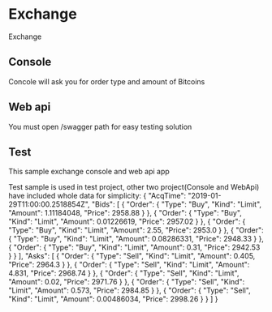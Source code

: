 # Exchange
Exchange

## Console
Concole will ask you for order type and amount of Bitcoins

## Web api
You must open /swagger path for easy testing solution

## Test
This sample exchange console and web api app

Test sample is used in test project, other two project(Console and WebApi) have included whole data for simplicity:
{
  "AcqTime": "2019-01-29T11:00:00.2518854Z",
  "Bids": [
    { "Order": { "Type": "Buy", "Kind": "Limit", "Amount": 1.11184048, "Price": 2958.88 } },
    { "Order": { "Type": "Buy", "Kind": "Limit", "Amount": 0.01226619, "Price": 2957.02 } },
    { "Order": { "Type": "Buy", "Kind": "Limit", "Amount": 2.55, "Price": 2953.0 } },
    { "Order": { "Type": "Buy", "Kind": "Limit", "Amount": 0.08286331, "Price": 2948.33 } },
    { "Order": { "Type": "Buy", "Kind": "Limit", "Amount": 0.31, "Price": 2942.53 } }
  ],
  "Asks": [
    { "Order": { "Type": "Sell", "Kind": "Limit", "Amount": 0.405, "Price": 2964.3 } },
    { "Order": { "Type": "Sell", "Kind": "Limit", "Amount": 4.831, "Price": 2968.74 } },
    { "Order": { "Type": "Sell", "Kind": "Limit", "Amount": 0.02, "Price": 2971.76 } },
    { "Order": { "Type": "Sell", "Kind": "Limit", "Amount": 0.573, "Price": 2984.85 } },
    { "Order": { "Type": "Sell", "Kind": "Limit", "Amount": 0.00486034, "Price": 2998.26 } }
  ]
}


